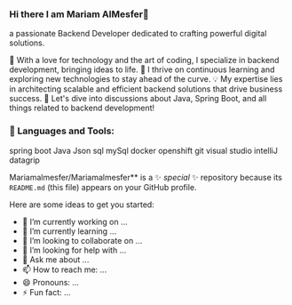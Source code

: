 ### Hi there I am Mariam AlMesfer👋

a passionate Backend Developer dedicated to crafting powerful digital solutions.

🚀 With a love for technology and the art of coding, I specialize in backend development, bringing ideas to life.
🌱 I thrive on continuous learning and exploring new technologies to stay ahead of the curve.
💡 My expertise lies in architecting scalable and efficient backend solutions that drive business success.
💬 Let's dive into discussions about Java, Spring Boot, and all things related to backend development!


### 🧰 Languages and Tools:

spring boot Java Json  sql mySql docker  openshift  git visual studio intelliJ datagrip







Mariamalmesfer/Mariamalmesfer** is a ✨ _special_ ✨ repository because its `README.md` (this file) appears on your GitHub profile.

Here are some ideas to get you started:

- 🔭 I’m currently working on ...
- 🌱 I’m currently learning ...
- 👯 I’m looking to collaborate on ...
- 🤔 I’m looking for help with ...
- 💬 Ask me about ...
- 📫 How to reach me: ...
- 😄 Pronouns: ...
- ⚡ Fun fact: ...

